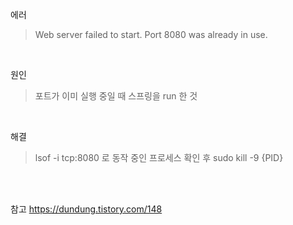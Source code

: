 에러
> Web server failed to start. Port 8080 was already in use.

<br>

원인
> 포트가 이미 실행 중일 때 스프링을 run 한 것

<br>

해결
> lsof -i tcp:8080 로 동작 중인 프로세스 확인 후 sudo kill -9 {PID}

<br>
<br>

참고 https://dundung.tistory.com/148
